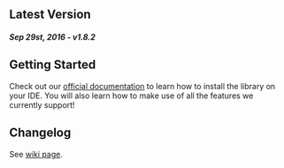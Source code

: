 Latest Version 
--------------
##### _Sep 29st, 2016_ - v1.8.2


Getting Started
---------------
Check out our [official documentation](https://www.devtodev.com/help/135/unreal_engine/) to learn how to install the library on your IDE. You will also learn how to make use of all the features we currently support!

Changelog
---------
See [wiki page](https://github.com/devtodev-analytics/unreal-sdk/releases).
